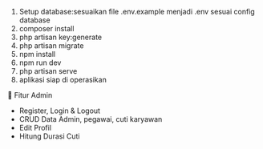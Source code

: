 1. Setup database:sesuaikan file .env.example menjadi .env sesuai config database
2. composer install
3. php artisan key:generate
4. php artisan migrate
5. npm install
6. npm run dev
7. php artisan serve
8. aplikasi siap di operasikan

👤 Fitur Admin
- Register, Login & Logout
- CRUD Data Admin, pegawai, cuti karyawan
- Edit Profil
- Hitung Durasi Cuti
